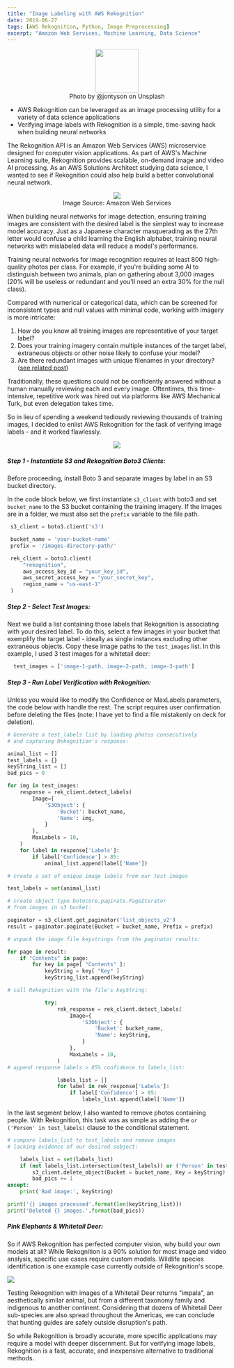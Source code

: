 ```yaml
---
title: "Image Labeling with AWS Rekognition"
date: 2019-06-27
tags: [AWS Rekognition, Python, Image Preprocessing]
excerpt: "Amazon Web Services, Machine Learning, Data Science"
---
```

<figure>
  <center>
    <img src="/images/rekognition/photo-pile.jpg" height="100"/>
    <figcaption>Photo by @jontyson on Unsplash</figcaption>
  </center>
</figure>

* AWS Rekognition can be leveraged as an image processing utility for a variety of data science applications
* Verifying image labels with Rekognition is a simple, time-saving hack when building neural networks

The Rekognition API is an Amazon Web Services (AWS) microservice designed for computer vision applications. As part of AWS's Machine Learning suite, Rekognition provides scalable, on-demand image and video AI processing. As an AWS Solutions Architect studying data science, I wanted to see if Rekognition could also help build a better convolutional neural network.

<figure>
  <center>
    <img src="/images/rekognition-2.png"/>
    <figcaption>Image Source: Amazon Web Services</figcaption>
  </center>
</figure>

When building neural networks for image detection, ensuring training images are consistent with the desired label is the simplest way to increase model accuracy. Just as a Japanese character masquerading as the 27th letter would confuse a child learning the English alphabet, training neural networks with mislabeled data will reduce a model's performance.

Training neural networks for image recognition requires at least 800 high-quality photos per class. For example, if you're building some AI to distinguish between two animals, plan on gathering about 3,000 images (20% will be useless or redundant and you'll need an extra 30% for the null class).

Compared with numerical or categorical data, which can be screened for inconsistent types and null values with minimal code, working with imagery is more intricate:

1. How do you know all training images are representative of your target label?
2. Does your training imagery contain multiple instances of the target label, extraneous objects or other noise likely to confuse your model?
3. Are there redundant images with unique filenames in your directory? ([see related post](https://rwmyers46.github.io/image-duplicates/))

Traditionally, these questions could not be confidently answered without a human manually reviewing each and every image. Oftentimes, this time-intensive, repetitive work was hired out via platforms like AWS Mechanical Turk, but even delegation takes time.

So in lieu of spending a weekend tediously reviewing thousands of training images, I decided to enlist AWS Rekognition for the task of verifying image labels - and it worked flawlessly.

<figure>
  <center>
    <img src="/images/rekognition-Page-1b.jpg"/>
  </center>
</figure>

##### Step 1 - Instantiate S3 and Rekognition Boto3 Clients:

Before proceeding, install Boto 3 and separate images by label in an S3 bucket directory.

In the code block below, we first instantiate `s3_client` with boto3 and set `bucket_name` to the S3 bucket containing the training imagery. If the images are in a folder, we must also set the `prefix` variable to the file path.  

 ```python
  s3_client = boto3.client('s3')

  bucket_name = 'your-bucket-name'
  prefix = '/images-directory-path/'

  rek_client = boto3.client(
      "rekognition",
      aws_access_key_id = "your_key_id",
      aws_secret_access_key = "your_secret_key",
      region_name = "us-east-1"
  )
```
##### Step 2 - Select Test Images:

Next we build a list containing those labels that Rekognition is associating with your desired label. To do this, select a few images in your bucket that exemplify the target label - ideally as single instances excluding other extraneous objects. Copy these image paths to the `test_images` list. In this example, I used 3 test images for a whitetail deer:

```python
  test_images = ['image-1-path, image-2-path, image-3-path']
```
##### Step 3 - Run Label Verification with Rekognition:

Unless you would like to modify the Confidence or MaxLabels parameters, the code below with handle the rest. The script requires user confirmation before deleting the files (note: I have yet to find a file mistakenly on deck for deletion).

```python
# Generate a test_labels list by loading photos consecutively
# and capturing Rekognition's response:

animal_list = []
test_labels = {}
keyString_list = []
bad_pics = 0

for img in test_images:
    response = rek_client.detect_labels(
        Image={
            'S3Object': {
                'Bucket': bucket_name,
                'Name': img,
            }
        },
        MaxLabels = 10,
    )
    for label in response['Labels']:
        if label['Confidence'] > 85:
            animal_list.append(label['Name'])

# create a set of unique image labels from our test images

test_labels = set(animal_list)

# create object type botocore.paginate.PageIterator
# from images in s3 bucket:

paginator = s3_client.get_paginator('list_objects_v2')
result = paginator.paginate(Bucket = bucket_name, Prefix = prefix)

# unpack the image file keystrings from the paginator results:

for page in result:
    if "Contents" in page:
        for key in page[ "Contents" ]:
            keyString = key[ "Key" ]
            keyString_list.append(keyString)

# call Rekognition with the file's keyString:

            try:
                rek_response = rek_client.detect_labels(
                    Image={
                        'S3Object': {
                            'Bucket': bucket_name,
                            'Name': keyString,
                        }
                    },
                    MaxLabels = 10,
                )
# append response labels > 85% confidence to labels_list:

                labels_list = []
                for label in rek_response['Labels']:
                    if label['Confidence'] > 85:
                        labels_list.append(label['Name'])
```
In the last segment below, I also wanted to remove photos containing people. With Rekognition, this task was as simple as adding the `or ('Person' in test_labels)` clause to the conditional statement.

```python
# compare labels_list to test_labels and remove images
# lacking evidence of our desired subject:

    labels_list = set(labels_list)
    if (not labels_list.intersection(test_labels)) or ('Person' in test_labels):
        s3_client.delete_object(Bucket = bucket_name, Key = keyString)
        bad_pics += 1
except:
    print('Bad image:', keyString)

print('{} images processed'.format(len(keyString_list)))
print('Deleted {} images.'.format(bad_pics))
```
##### Pink Elephants & Whitetail Deer:

So if AWS Rekognition has perfected computer vision, why build your own models at all? While Rekognition is a 90% solution for most image and video analysis, specific use cases require custom models. Wildlife species identification is one example case currently outside of Rekognition's scope.

<img src="/images/article-deer.jpg"/>

Testing Rekognition with images of a Whitetail Deer returns "impala", an aesthetically similar animal, but from a different taxonomy family and indigenous to another continent. Considering that dozens of Whitetail Deer sub-species are also spread throughout the Americas, we can conclude that hunting guides are safely outside disruption's path.

So while Rekognition is broadly accurate, more specific applications may require a model with deeper discernment. But for verifying image labels, Rekognition is a fast, accurate, and inexpensive alternative to traditional methods.
